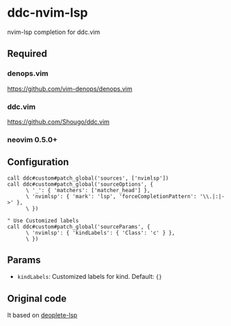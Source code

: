 # ddc-nvim-lsp

nvim-lsp completion for ddc.vim


## Required

### denops.vim

https://github.com/vim-denops/denops.vim

### ddc.vim

https://github.com/Shougo/ddc.vim

### neovim 0.5.0+


## Configuration

```vim
call ddc#custom#patch_global('sources', ['nvimlsp'])
call ddc#custom#patch_global('sourceOptions', {
      \ '_': { 'matchers': ['matcher_head'] },
      \ 'nvimlsp': { 'mark': 'lsp', 'forceCompletionPattern': '\\.|:|->' },
      \ })

" Use Customized labels
call ddc#custom#patch_global('sourceParams', {
      \ 'nvimlsp': { 'kindLabels': { 'Class': 'c' } },
      \ })
```


## Params

- `kindLabels`: Customized labels for kind.
  Default: `{}`


## Original code

It based on [deoplete-lsp](https://github.com/deoplete-plugins/deoplete-lsp)
